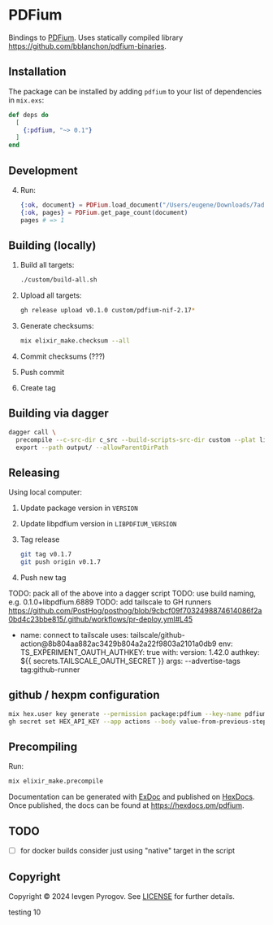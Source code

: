# PDFium

Bindings to [PDFium](https://pdfium.googlesource.com/pdfium/). Uses statically compiled library https://github.com/bblanchon/pdfium-binaries.

## Installation

The package can be installed by adding `pdfium` to your list of dependencies in `mix.exs`:

```elixir
def deps do
  [
    {:pdfium, "~> 0.1"}
  ]
end
```

## Development

4. Run:

    ```elixir
    {:ok, document} = PDFium.load_document("/Users/eugene/Downloads/7ade6db09604a8b41104763c6f16a987.pdf")
    {:ok, pages} = PDFium.get_page_count(document)
    pages # => 1
    ```

## Building (locally)

1. Build all targets:

    ```sh
    ./custom/build-all.sh
    ```

2. Upload all targets:

    ```sh
    gh release upload v0.1.0 custom/pdfium-nif-2.17*
    ```

3. Generate checksums:

    ```sh
    mix elixir_make.checksum --all
    ```

4. Commit checksums (???)

5. Push commit

6. Create tag

## Building via dagger

```sh
dagger call \
  precompile --c-src-dir c_src --build-scripts-src-dir custom --plat linux/amd64 \
  export --path output/ --allowParentDirPath
```

## Releasing

Using local computer:

1. Update package version in `VERSION`

2. Update libpdfium version in `LIBPDFIUM_VERSION`

3. Tag release

   ```sh
   git tag v0.1.7
   git push origin v0.1.7
   ```

4. Push new tag

TODO: pack all of the above into a dagger script
TODO: use build naming, e.g. 0.1.0+libpdfium.6889
TODO: add tailscale to GH runners
    https://github.com/PostHog/posthog/blob/9cbcf09f7032498874614086f2a0bd4c23bbe815/.github/workflows/pr-deploy.yml#L45

- name: connect to tailscale
  uses: tailscale/github-action@8b804aa882ac3429b804a2a22f9803a2101a0db9
  env:
      TS_EXPERIMENT_OAUTH_AUTHKEY: true
  with:
      version: 1.42.0
      authkey: ${{ secrets.TAILSCALE_OAUTH_SECRET }}
      args: --advertise-tags tag:github-runner

## github / hexpm configuration

```sh
mix hex.user key generate --permission package:pdfium --key-name pdfium
gh secret set HEX_API_KEY --app actions --body value-from-previous-step
```

## Precompiling

Run:

```sh
mix elixir_make.precompile
```

Documentation can be generated with [ExDoc](https://github.com/elixir-lang/ex_doc)
and published on [HexDocs](https://hexdocs.pm). Once published, the docs can
be found at <https://hexdocs.pm/pdfium>.

## TODO

- [ ] for docker builds consider just using "native" target in the script

## Copyright

Copyright © 2024 Ievgen Pyrogov. See [LICENSE](LICENSE) for further details.

testing 10
